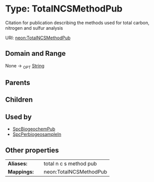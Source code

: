 
# Type: TotalNCSMethodPub


Citation for publication describing the methods used for total carbon, nitrogen and sulfur analysis

URI: [neon:TotalNCSMethodPub](https://data.neonscience.org/TotalNCSMethodPub)


## Domain and Range

None ->  <sub>OPT</sub> [String](types/String.md)

## Parents


## Children


## Used by

 * [SpcBiogeochemPub](SpcBiogeochemPub.md)
 * [SpcPerbiogeosampleIn](SpcPerbiogeosampleIn.md)

## Other properties

|  |  |  |
| --- | --- | --- |
| **Aliases:** | | total n c s method pub |
| **Mappings:** | | neon:TotalNCSMethodPub |

